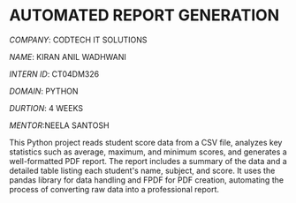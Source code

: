 # AUTOMATED REPORT GENERATION

*COMPANY*: CODTECH IT SOLUTIONS

*NAME*: KIRAN ANIL WADHWANI

*INTERN ID*: CT04DM326

*DOMAIN*: PYTHON

*DURTION*: 4 WEEKS

*MENTOR*:NEELA SANTOSH

This Python project reads student score data from a CSV file, analyzes key statistics such as average, maximum, and minimum scores, and generates a well-formatted PDF report. The report includes a summary of the data and a detailed table listing each student's name, subject, and score. It uses the pandas library for data handling and FPDF for PDF creation, automating the process of converting raw data into a professional report.
